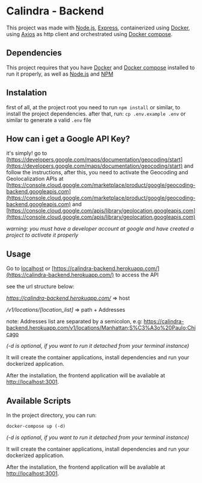 # Calindra - Backend

This project was made with [Node.js](https://nodejs.org/), [Express](https://expressjs.com/), containerized using [Docker](https://docker.com), using [Axios](https://axios-http.com/) as http client and orchestrated using [Docker compose](https://docs.docker.com/compose/).

## Dependencies

This project requires that you have [Docker](https://docker.com) and [Docker compose](https://docs.docker.com/compose/) installed to run it properly, as well as [Node.js](https://nodejs.org/en/) and [NPM](https://www.npmjs.com/)

## Instalation

first of all, at the project root you need to run `npm install` or similar, to install the project dependencies.
after that, run: `cp .env.example .env` or similar to generate a valid `.env` file

## How can i get a Google API Key?

it's simply! go to [https://developers.google.com/maps/documentation/geocoding/start](https://developers.google.com/maps/documentation/geocoding/start) and follow the instructions, after this, you need to activate the Geocoding and Geolocalization APIs at [https://console.cloud.google.com/marketplace/product/google/geocoding-backend.googleapis.com](https://console.cloud.google.com/marketplace/product/google/geocoding-backend.googleapis.com) and [https://console.cloud.google.com/apis/library/geolocation.googleapis.com](https://console.cloud.google.com/apis/library/geolocation.googleapis.com)

_warning: you must have a developer account at google and have created a project to activate it properly_

## Usage

Go to [localhost](http://localhost/3000) or [https://calindra-backend.herokuapp.com/](https://calindra-backend.herokuapp.com/) to access the API

see the url structure below:

_https://calindra-backend.herokuapp.com/_ => host

_/v1/locations/[location_list]_ => path + Addresses

note: Addresses list are separated by a semicolon, e.g: https://calindra-backend.herokuapp.com/v1/locations/Manhattan;S%C3%A3o%20Paulo;Chicago

_(-d is optional, if you want to run it detached from your terminal instance)_

It will create the container applications, install dependencies and run your dockerized application.

After the installation, the frontend application will be avaliable at [http://localhost:3001](http://localhost:3001).

## Available Scripts

In the project directory, you can run:

`docker-compose up (-d)`

_(-d is optional, if you want to run it detached from your terminal instance)_

It will create the container applications, install dependencies and run your dockerized application.

After the installation, the frontend application will be avaliable at [http://localhost:3001](http://localhost:3001).
